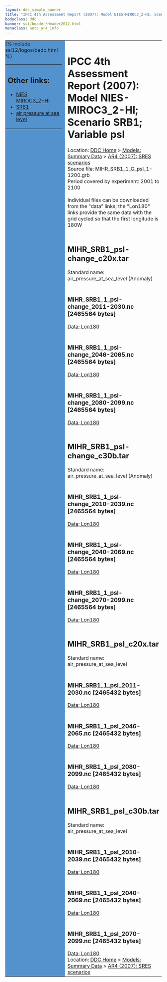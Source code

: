 ```yaml
---
layout: ddc_simple_banner
title: "IPCC 4th Assessment Report (2007): Model NIES-MIROC3_2-HI; Scenario SRB1; Variable psl"
bodyclass: ddc
banner: ssi/header/Header2012.html
menuclass: auto_ar4_info
---
```



<table width="100%" border="0" cellspacing="0" cellpadding="0" style="border-collapse: collapse;">
<tr style="margin:0;padding:0;border:0;">
<td style="margin:0;padding:0;border:0;height:1pt;width:150pt;background:#5492CD;" valign="top" >

<div id="lh-col2" class="auto_ar4_info">
<table class="menumain" bgcolor="#5492CD" cellspacing="0" width="100%" border="0">
<tr><td>
<h2> Other links:</h2>
<ul>
<li><a href="/auto/ar4/model-NIES-MIROC3_2-HI.html">NIES<br/>MIROC3_2-HI</a></li>
<li><a href="/auto/ar4/scenario-SRB1.html">SRB1</a></li>
<li><a href="/auto/ar4/var-air_pressure_at_sea_level.html">air pressure at sea<br/> level</a></li>
</ul>
</td></tr>
{% include ssi12/logos/badc.html %}
</table>
</div>
</td>
<td><h1>IPCC 4th Assessment Report (2007): Model NIES-MIROC3_2-HI; Scenario SRB1; Variable psl</h1>

<!-- Breadcrumb1 -->
<div id="breadcrumb1" align="left">
Location: <a href="/index.html">DDC Home</a> > <a href="/sim/gcm_clim/">Models: Summary Data</a>
> <a href="/sim/gcm_clim/SRES_AR4/index.html">AR4 (2007): SRES scenarios</a>
</div>
<!-- End of Breadcrumb1 -->Source file: MIHR_SRB1_1_G_psl_1-1200.grb
<br/>
Period covered by experiment: 2001 to 2100<br/>
<br/>Individual files can be downloaded from the "data" links; the "Lon180" links provide the same data
         with the grid cycled so that the first longitude is 180W<br/>
<br/><h2>MIHR_SRB1_psl-change_c20x.tar</h2>
Standard name: air_pressure_at_sea_level (Anomaly)<br>
<br/><h3>MIHR_SRB1_1_psl-change_2011-2030.nc [2465564 bytes]</h3>
<a href="http://apps.ipcc-data.org/cgi-bin/downl/ar4_nc/psl/MIHR_SRB1_1_psl-change_2011-2030.nc">Data; </a><a href="http://apps.ipcc-data.org/cgi-bin/downl/ar4_nc/psl/MIHR_SRB1_1_psl-change_2011-2030.cyto180.nc"> Lon180</a><br/>
<br/><h3>MIHR_SRB1_1_psl-change_2046-2065.nc [2465564 bytes]</h3>
<a href="http://apps.ipcc-data.org/cgi-bin/downl/ar4_nc/psl/MIHR_SRB1_1_psl-change_2046-2065.nc">Data; </a><a href="http://apps.ipcc-data.org/cgi-bin/downl/ar4_nc/psl/MIHR_SRB1_1_psl-change_2046-2065.cyto180.nc"> Lon180</a><br/>
<br/><h3>MIHR_SRB1_1_psl-change_2080-2099.nc [2465564 bytes]</h3>
<a href="http://apps.ipcc-data.org/cgi-bin/downl/ar4_nc/psl/MIHR_SRB1_1_psl-change_2080-2099.nc">Data; </a><a href="http://apps.ipcc-data.org/cgi-bin/downl/ar4_nc/psl/MIHR_SRB1_1_psl-change_2080-2099.cyto180.nc"> Lon180</a><br/>
<br/><h2>MIHR_SRB1_psl-change_c30b.tar</h2>
Standard name: air_pressure_at_sea_level (Anomaly)<br>
<br/><h3>MIHR_SRB1_1_psl-change_2010-2039.nc [2465564 bytes]</h3>
<a href="http://apps.ipcc-data.org/cgi-bin/downl/ar4_nc/psl/MIHR_SRB1_1_psl-change_2010-2039.nc">Data; </a><a href="http://apps.ipcc-data.org/cgi-bin/downl/ar4_nc/psl/MIHR_SRB1_1_psl-change_2010-2039.cyto180.nc"> Lon180</a><br/>
<br/><h3>MIHR_SRB1_1_psl-change_2040-2069.nc [2465564 bytes]</h3>
<a href="http://apps.ipcc-data.org/cgi-bin/downl/ar4_nc/psl/MIHR_SRB1_1_psl-change_2040-2069.nc">Data; </a><a href="http://apps.ipcc-data.org/cgi-bin/downl/ar4_nc/psl/MIHR_SRB1_1_psl-change_2040-2069.cyto180.nc"> Lon180</a><br/>
<br/><h3>MIHR_SRB1_1_psl-change_2070-2099.nc [2465564 bytes]</h3>
<a href="http://apps.ipcc-data.org/cgi-bin/downl/ar4_nc/psl/MIHR_SRB1_1_psl-change_2070-2099.nc">Data; </a><a href="http://apps.ipcc-data.org/cgi-bin/downl/ar4_nc/psl/MIHR_SRB1_1_psl-change_2070-2099.cyto180.nc"> Lon180</a><br/>
<br/><h2>MIHR_SRB1_psl_c20x.tar</h2>
Standard name: air_pressure_at_sea_level<br>
<br/><h3>MIHR_SRB1_1_psl_2011-2030.nc [2465432 bytes]</h3>
<a href="http://apps.ipcc-data.org/cgi-bin/downl/ar4_nc/psl/MIHR_SRB1_1_psl_2011-2030.nc">Data; </a><a href="http://apps.ipcc-data.org/cgi-bin/downl/ar4_nc/psl/MIHR_SRB1_1_psl_2011-2030.cyto180.nc"> Lon180</a><br/>
<br/><h3>MIHR_SRB1_1_psl_2046-2065.nc [2465432 bytes]</h3>
<a href="http://apps.ipcc-data.org/cgi-bin/downl/ar4_nc/psl/MIHR_SRB1_1_psl_2046-2065.nc">Data; </a><a href="http://apps.ipcc-data.org/cgi-bin/downl/ar4_nc/psl/MIHR_SRB1_1_psl_2046-2065.cyto180.nc"> Lon180</a><br/>
<br/><h3>MIHR_SRB1_1_psl_2080-2099.nc [2465432 bytes]</h3>
<a href="http://apps.ipcc-data.org/cgi-bin/downl/ar4_nc/psl/MIHR_SRB1_1_psl_2080-2099.nc">Data; </a><a href="http://apps.ipcc-data.org/cgi-bin/downl/ar4_nc/psl/MIHR_SRB1_1_psl_2080-2099.cyto180.nc"> Lon180</a><br/>
<br/><h2>MIHR_SRB1_psl_c30b.tar</h2>
Standard name: air_pressure_at_sea_level<br>
<br/><h3>MIHR_SRB1_1_psl_2010-2039.nc [2465432 bytes]</h3>
<a href="http://apps.ipcc-data.org/cgi-bin/downl/ar4_nc/psl/MIHR_SRB1_1_psl_2010-2039.nc">Data; </a><a href="http://apps.ipcc-data.org/cgi-bin/downl/ar4_nc/psl/MIHR_SRB1_1_psl_2010-2039.cyto180.nc"> Lon180</a><br/>
<br/><h3>MIHR_SRB1_1_psl_2040-2069.nc [2465432 bytes]</h3>
<a href="http://apps.ipcc-data.org/cgi-bin/downl/ar4_nc/psl/MIHR_SRB1_1_psl_2040-2069.nc">Data; </a><a href="http://apps.ipcc-data.org/cgi-bin/downl/ar4_nc/psl/MIHR_SRB1_1_psl_2040-2069.cyto180.nc"> Lon180</a><br/>
<br/><h3>MIHR_SRB1_1_psl_2070-2099.nc [2465432 bytes]</h3>
<a href="http://apps.ipcc-data.org/cgi-bin/downl/ar4_nc/psl/MIHR_SRB1_1_psl_2070-2099.nc">Data; </a><a href="http://apps.ipcc-data.org/cgi-bin/downl/ar4_nc/psl/MIHR_SRB1_1_psl_2070-2099.cyto180.nc"> Lon180</a><br/>
<!-- Breadcrumb2 -->
<div id="breadcrumb2" align="left">
Location: <a href="/index.html">DDC Home</a> > <a href="/sim/gcm_clim/">Models: Summary Data</a>
> <a href="/sim/gcm_clim/SRES_AR4/index.html">AR4 (2007): SRES scenarios</a>
</div>
<!-- End of Breadcrumb2 --></td></tr></table>
